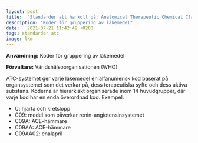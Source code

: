 ```yaml
---
layout: post
title:  "Standarder att ha koll på: Anatomical Therapeutic Chemical Classification System (ATC)"
description: "Koder för gruppering av läkemedel"
date:   2021-07-21 11:42:49 +0200
tags: standarder atc
image: lkm
---
```

**Användning:** Koder för gruppering av läkemedel

**Förvaltare:** Världshälsoorganisationen (WHO)

ATC-systemet ger varje läkemedel en alfanumerisk kod baserat på organsystemet som det verkar på, dess terapeutiska syfte och dess aktiva substans. Koderna är hierarkiskt organiserade inom 14 huvudgrupper, där varje kod har en enda överordnad kod. Exempel:

* C: hjärta och kretslopp
* C09: medel som påverkar renin-angiotensinsystemet
* C09A: ACE-hämmare
* C09AA: ACE-hämmare
* C09AA02: enalapril
